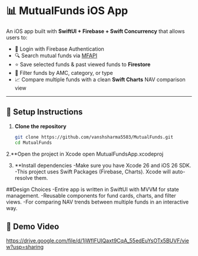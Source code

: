 # 📊 MutualFunds iOS App

An iOS app built with **SwiftUI + Firebase + Swift Concurrency** that allows users to:
- 🔐 Login with Firebase Authentication  
- 🔍 Search mutual funds via [MFAPI](https://www.mfapi.in/)  
- ⭐ Save selected funds & past viewed funds to **Firestore**  
- 📑 Filter funds by AMC, category, or type  
- 📈 Compare multiple funds with a clean **Swift Charts** NAV comparison view  

---

## 🚀 Setup Instructions

1. **Clone the repository**
   ```bash
   git clone https://github.com/vanshsharma5503/MutualFunds.git
   cd MutualFunds
   
2.**Open the project in Xcode
open MutualFundsApp.xcodeproj

3. **Install dependencies
   -Make sure you have Xcode 26 and iOS 26 SDK.
   -This project uses Swift Packages (Firebase, Charts). Xcode will auto-resolve them.

##Design Choices
  -Entire app is written in SwiftUI with MVVM for state management.
  -Reusable components for fund cards, charts, and filter views.
  -For comparing NAV trends between multiple funds in an interactive way.

## 🎥 Demo Video
https://drive.google.com/file/d/1jWflFUIQaxt9CqA_55edEuYsOTx5BUVF/view?usp=sharing
